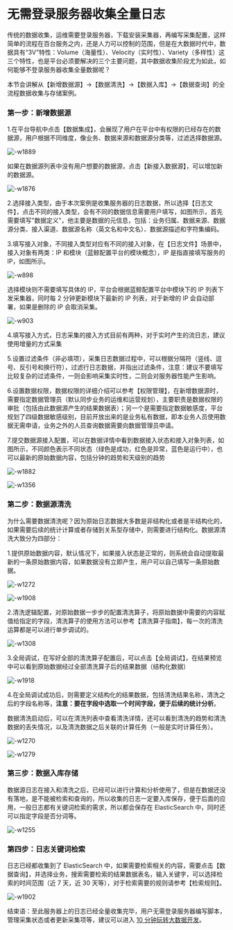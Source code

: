 # 无需登录服务器收集全量日志

传统的数据收集，运维需要登录服务器，下载安装采集器，再编写采集配置，这样简单的流程在百台服务之内，还是人力可以控制的范围，但是在大数据时代中，数据具有“3V”特性：Volume（海量性）、Velocity（实时性）、Variety（多样性）这三个特性，也是平台必须要解决的三个主要问题，其中数据收集阶段尤为如此，如何能够不登录服务器收集全量数据呢？

本节会讲解从【新增数据源】->【数据清洗】->【数据入库】->【数据查询】的全流程数据收集与存储案例。

### 第一步：新增数据源

1.在平台导航中点击【数据集成】，会展现了用户在平台中有权限的已经存在的数据源，用户根据不同维度，像业务、数据来源和数据源分类等，过滤选择数据源。

![-w1889](media/15873528160989.jpg)

如果在数据源列表中没有用户想要的数据源，点击【新接入数据源】，可以增加新的数据源。

![-w1876](media/15873539184689.jpg)


2.选择接入类型，由于本次案例是收集服务器的日志数据，所以选择【日志文件】，点击不同的接入类型，会有不同的数据信息需要用户填写，如图所示，首先需要填写"数据定义"，他主要是数据的元信息，包括：业务归属、数据来源、数据源分类、接入渠道、数据源名称（英文名和中文名）、数据源描述和字符集编码。

3.填写接入对象，不同接入类型对应有不同的接入对象，在【日志文件】场景中，接入对象有两类：IP 和模块（蓝鲸配置平台的模块概念），IP 是指直接填写服务的 IP，如图所示。

![-w898](media/15873540583004.jpg)

选择模块则不需要填写具体的 IP，平台会根据蓝鲸配置平台中模块下的 IP 列表下发采集器，同时每 2 分钟更新模块下最新的 IP 列表，对于新增的 IP 会自动部署，如果是删除的 IP 会取消采集。

![-w903](media/15873541081127.jpg)


4.填写接入方式，日志采集的接入方式目前有两种，对于实时产生的流日志，建议使用增量的方式采集

5.设置过滤条件（非必填项），采集日志数据过程中，可以根据分隔符（竖线、逗号、反引号和换行符），过滤行日志数据，并指出过滤条件，注意：建议不要填写比较复杂的过滤条件，一则会影响采集实时性，二则会对服务器性能产生影响。

6.设置数据权限，数据权限的详细介绍可以参考【权限管理】，在新增数据源时，需要指定数据管理员（默认同步业务的运维和运营规划），主要职责是数据权限的审批（包括由此数据源产生的结果数据表）；另一个是需要指定数据敏感度，平台规划了四级数据敏感级别，目前开放出来的是业务私有数据，即本业务人员使用数据无需申请，业务之外的人员查询数据需要向数据管理员申请。


7.提交数据源接入配置，可以在数据详情中看到数据接入状态和接入对象列表，如图所示，不同颜色表示不同状态（绿色是成功，红色是异常，蓝色是运行中），也可以最新的原始数据内容，包括分钟的趋势和天级别的趋势

![-w1882](media/15873542701100.jpg)

![-w1356](media/15873546917208.jpg)



### 第二步：数据源清洗

为什么需要数据清洗呢？因为原始日志数据大多数是非结构化或者是半结构化的，如果需要后续的统计计算或者存储到关系型存储中，则需要进行结构化。数据源清洗大致分为四部分：

1.提供原始数据内容，默认情况下，如果接入状态是正常的，则系统会自动提取最新的一条原始数据内容，如果数据没有立即产生，用户可以自己填写一条原始数据。

![-w1272](media/15873547601837.jpg)

![-w1908](media/15873548724693.jpg)


2.清洗逻辑配置，对原始数据一步步的配置清洗算子，将原始数据中需要的内容赋值给指定的字段，清洗算子的使用方法可以参考【清洗算子指南】，每一次的清洗运算都是可以进行单步调试的。

![-w1308](media/15873550124797.jpg)

3.全局调试，在写好全部的清洗算子配置后，可以点击【全局调试】，在结果预览中可以看到原始数据经过全部清洗算子后的结果数据（结构化数据）

![-w1918](media/15873552870837.jpg)

4.在全局调试成功后，则需要定义结构化的结果数据，包括清洗结果名称，清洗之后的字段名称等，**注意：要在字段中选取一个时间字段，便于后续的统计分析**。

数据清洗启动后，可以在清洗列表中查看清洗详情，还可以看到清洗的趋势和清洗数据的丢失情况，以及清洗数据之后关联的计算任务（一般是实时计算任务）。

![-w1270](media/15873554132689.jpg)

![-w1279](media/15873554908508.jpg)

### 第三步：数据入库存储

数据源日志在接入和清洗之后，已经可以进行计算和分析使用了，但是在数据还没有落地，是不能被检索和查询的，所以收集的日志一定要入库保存，便于后面的应用，一般日志都有关键词检索的需求，所以都会保存在 ElasticSearch 中，同时还可以指定字段是否分词等。

![-w1255](media/15873642571097.jpg)

### 第四步：日志关键词检索

日志已经都收集到了 ElasticSearch 中，如果需要检索相关的内容，需要点击【数据查询】，并选择业务，搜索需要检索的结果数据表名，输入关键字，可以选择检索的时间范围（近 7 天，近 30 天等），对于检索需要的规则请参考【检索规则】。

![-w1902](media/15873563058512.jpg)



结束语：至此服务器上的日志已经全量收集完毕，用户无需登录服务器编写脚本，管理采集状态或者更新采集项等，建议可以进入 [10 分钟玩转大数据开发](./dataflow.md)。













